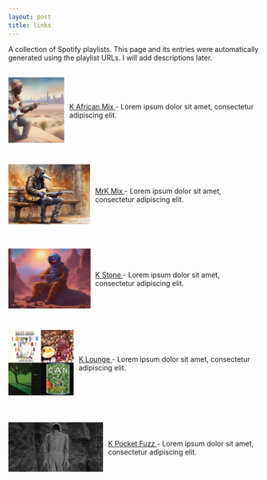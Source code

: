 ```yaml
---
layout: post
title: links
---
```


A collection of Spotify playlists. This page and its entries were automatically generated using the playlist URLs. I will add descriptions later.

<div style="height: 168.75px; display: flex; align-items: center;">
<a href="https://open.spotify.com/playlist/5IPCmzI4LZ6JkF1UXPNMeY">
  <img src="/assets/images/KAfricanMix.png" alt="K African Mix thumbnail" style="margin-right: 10px; max-height: 150px; width: auto;"/>
</a>
<div style="margin-left: 10px;">
<a href="https://open.spotify.com/playlist/5IPCmzI4LZ6JkF1UXPNMeY">
  K African Mix
</a> - Lorem ipsum dolor sit amet, consectetur adipiscing elit.
</div>
</div>

<div style="height: 168.75px; display: flex; align-items: center;">
<a href="https://open.spotify.com/playlist/13ahX5FXGbRZeVJ6Ohek4T?si=YuS36vnFQRKwKGD_UNUtQQ">
  <img src="/assets/images/MrKMix.png" alt="MrK Mix thumbnail" style="margin-right: 10px; max-height: 150px; width: auto;"/>
</a>
<div style="margin-left: 10px;">
<a href="https://open.spotify.com/playlist/13ahX5FXGbRZeVJ6Ohek4T?si=YuS36vnFQRKwKGD_UNUtQQ">
  MrK Mix
</a> - Lorem ipsum dolor sit amet, consectetur adipiscing elit.
</div>
</div>

<div style="height: 168.75px; display: flex; align-items: center;">
<a href="https://open.spotify.com/playlist/6sI29QfV7Y4E6lK8WIn81b">
  <img src="/assets/images/KStone.png" alt="K Stone thumbnail" style="margin-right: 10px; max-height: 150px; width: auto;"/>
</a>
<div style="margin-left: 10px;">
<a href="https://open.spotify.com/playlist/6sI29QfV7Y4E6lK8WIn81b">
  K Stone
</a> - Lorem ipsum dolor sit amet, consectetur adipiscing elit.
</div>
</div>

<div style="height: 168.75px; display: flex; align-items: center;">
<a href="https://open.spotify.com/playlist/3LL4KtMaku3ZJCvCocwrtA">
  <img src="/assets/images/KLounge.png" alt="K Lounge thumbnail" style="margin-right: 10px; max-height: 150px; width: auto;"/>
</a>
<div style="margin-left: 10px;">
<a href="https://open.spotify.com/playlist/3LL4KtMaku3ZJCvCocwrtA">
  K Lounge
</a> - Lorem ipsum dolor sit amet, consectetur adipiscing elit.
</div>
</div>

<div style="height: 168.75px; display: flex; align-items: center;">
<a href="https://open.spotify.com/playlist/4St58heOdVaFDgdolBxCwW">
  <img src="/assets/images/KPocketFuzz.png" alt="K Pocket Fuzz thumbnail" style="margin-right: 10px; max-height: 150px; width: auto;"/>
</a>
<div style="margin-left: 10px;">
<a href="https://open.spotify.com/playlist/4St58heOdVaFDgdolBxCwW">
  K Pocket Fuzz
</a> - Lorem ipsum dolor sit amet, consectetur adipiscing elit.
</div>
</div>

<div style="clear: both;"></div>